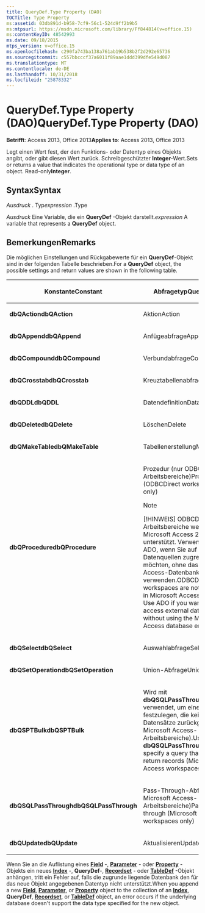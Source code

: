 ```yaml
---
title: QueryDef.Type Property (DAO)
TOCTitle: Type Property
ms:assetid: 03db891d-b958-7cf9-56c1-524d9ff2b9b5
ms:mtpsurl: https://msdn.microsoft.com/library/Ff844814(v=office.15)
ms:contentKeyID: 48542993
ms.date: 09/18/2015
mtps_version: v=office.15
ms.openlocfilehash: c290fa743ba138a761ab19b538b2f2d292e65736
ms.sourcegitcommit: c557bbcccf37a6011f89aae1ddd399dfe549d087
ms.translationtype: MT
ms.contentlocale: de-DE
ms.lasthandoff: 10/31/2018
ms.locfileid: "25878332"
---
```

# <a name="querydeftype-property-dao"></a><span data-ttu-id="40f1f-102">QueryDef.Type Property (DAO)</span><span class="sxs-lookup"><span data-stu-id="40f1f-102">QueryDef.Type Property (DAO)</span></span>


<span data-ttu-id="40f1f-103">**Betrifft**: Access 2013, Office 2013</span><span class="sxs-lookup"><span data-stu-id="40f1f-103">**Applies to**: Access 2013, Office 2013</span></span>

<span data-ttu-id="40f1f-p101">Legt einen Wert fest, der den Funktions- oder Datentyp eines Objekts angibt, oder gibt diesen Wert zurück. Schreibgeschützter **Integer**-Wert.</span><span class="sxs-lookup"><span data-stu-id="40f1f-p101">Sets or returns a value that indicates the operational type or data type of an object. Read-only**Integer**.</span></span>

## <a name="syntax"></a><span data-ttu-id="40f1f-106">Syntax</span><span class="sxs-lookup"><span data-stu-id="40f1f-106">Syntax</span></span>

<span data-ttu-id="40f1f-107">*Ausdruck* . Typ</span><span class="sxs-lookup"><span data-stu-id="40f1f-107">*expression* .Type</span></span>

<span data-ttu-id="40f1f-108">*Ausdruck* Eine Variable, die ein **QueryDef** -Objekt darstellt.</span><span class="sxs-lookup"><span data-stu-id="40f1f-108">*expression* A variable that represents a **QueryDef** object.</span></span>

## <a name="remarks"></a><span data-ttu-id="40f1f-109">Bemerkungen</span><span class="sxs-lookup"><span data-stu-id="40f1f-109">Remarks</span></span>

<span data-ttu-id="40f1f-110">Die möglichen Einstellungen und Rückgabewerte für ein **QueryDef**-Objekt sind in der folgenden Tabelle beschrieben.</span><span class="sxs-lookup"><span data-stu-id="40f1f-110">For a **QueryDef** object, the possible settings and return values are shown in the following table.</span></span>

<table>
<colgroup>
<col style="width: 50%" />
<col style="width: 50%" />
</colgroup>
<thead>
<tr class="header">
<th><p><span data-ttu-id="40f1f-111">Konstante</span><span class="sxs-lookup"><span data-stu-id="40f1f-111">Constant</span></span></p></th>
<th><p><span data-ttu-id="40f1f-112">Abfragetyp</span><span class="sxs-lookup"><span data-stu-id="40f1f-112">Query type</span></span></p></th>
</tr>
</thead>
<tbody>
<tr class="odd">
<td><p><span data-ttu-id="40f1f-113"><strong>dbQAction</strong></span><span class="sxs-lookup"><span data-stu-id="40f1f-113"><strong>dbQAction</strong></span></span></p></td>
<td><p><span data-ttu-id="40f1f-114">Aktion</span><span class="sxs-lookup"><span data-stu-id="40f1f-114">Action</span></span></p></td>
</tr>
<tr class="even">
<td><p><span data-ttu-id="40f1f-115"><strong>dbQAppend</strong></span><span class="sxs-lookup"><span data-stu-id="40f1f-115"><strong>dbQAppend</strong></span></span></p></td>
<td><p><span data-ttu-id="40f1f-116">Anfügeabfrage</span><span class="sxs-lookup"><span data-stu-id="40f1f-116">Append</span></span></p></td>
</tr>
<tr class="odd">
<td><p><span data-ttu-id="40f1f-117"><strong>dbQCompound</strong></span><span class="sxs-lookup"><span data-stu-id="40f1f-117"><strong>dbQCompound</strong></span></span></p></td>
<td><p><span data-ttu-id="40f1f-118">Verbundabfrage</span><span class="sxs-lookup"><span data-stu-id="40f1f-118">Compound</span></span></p></td>
</tr>
<tr class="even">
<td><p><span data-ttu-id="40f1f-119"><strong>dbQCrosstab</strong></span><span class="sxs-lookup"><span data-stu-id="40f1f-119"><strong>dbQCrosstab</strong></span></span></p></td>
<td><p><span data-ttu-id="40f1f-120">Kreuztabellenabfrage</span><span class="sxs-lookup"><span data-stu-id="40f1f-120">Crosstab</span></span></p></td>
</tr>
<tr class="odd">
<td><p><span data-ttu-id="40f1f-121"><strong>dbQDDL</strong></span><span class="sxs-lookup"><span data-stu-id="40f1f-121"><strong>dbQDDL</strong></span></span></p></td>
<td><p><span data-ttu-id="40f1f-122">Datendefinition</span><span class="sxs-lookup"><span data-stu-id="40f1f-122">Data-definition</span></span></p></td>
</tr>
<tr class="even">
<td><p><span data-ttu-id="40f1f-123"><strong>dbQDelete</strong></span><span class="sxs-lookup"><span data-stu-id="40f1f-123"><strong>dbQDelete</strong></span></span></p></td>
<td><p><span data-ttu-id="40f1f-124">Löschen</span><span class="sxs-lookup"><span data-stu-id="40f1f-124">Delete</span></span></p></td>
</tr>
<tr class="odd">
<td><p><span data-ttu-id="40f1f-125"><strong>dbQMakeTable</strong></span><span class="sxs-lookup"><span data-stu-id="40f1f-125"><strong>dbQMakeTable</strong></span></span></p></td>
<td><p><span data-ttu-id="40f1f-126">Tabellenerstellung</span><span class="sxs-lookup"><span data-stu-id="40f1f-126">Make-table</span></span></p></td>
</tr>
<tr class="even">
<td><p><span data-ttu-id="40f1f-127"><strong>dbQProcedure</strong></span><span class="sxs-lookup"><span data-stu-id="40f1f-127"><strong>dbQProcedure</strong></span></span></p></td>
<td><p><span data-ttu-id="40f1f-128">Prozedur (nur ODBCDirect-Arbeitsbereiche)</span><span class="sxs-lookup"><span data-stu-id="40f1f-128">Procedure (ODBCDirect workspaces only)</span></span></p>

> [!NOTE]
> <P><span data-ttu-id="40f1f-p102">[!HINWEIS] ODBCDirect-Arbeitsbereiche werden in Microsoft Access 2013 nicht unterstützt. Verwenden Sie ADO, wenn Sie auf externe Datenquellen zugreifen möchten, ohne das Microsoft Access-Datenbankmodul zu verwenden.</span><span class="sxs-lookup"><span data-stu-id="40f1f-p102">ODBCDirect workspaces are not supported in Microsoft Access 2013. Use ADO if you want to access external data sources without using the Microsoft Access database engine.</span></span></P>


<p></p></td>
</tr>
<tr class="odd">
<td><p><span data-ttu-id="40f1f-131"><strong>dbQSelect</strong></span><span class="sxs-lookup"><span data-stu-id="40f1f-131"><strong>dbQSelect</strong></span></span></p></td>
<td><p><span data-ttu-id="40f1f-132">Auswahlabfrage</span><span class="sxs-lookup"><span data-stu-id="40f1f-132">Select</span></span></p></td>
</tr>
<tr class="even">
<td><p><span data-ttu-id="40f1f-133"><strong>dbQSetOperation</strong></span><span class="sxs-lookup"><span data-stu-id="40f1f-133"><strong>dbQSetOperation</strong></span></span></p></td>
<td><p><span data-ttu-id="40f1f-134">Union-Abfrage</span><span class="sxs-lookup"><span data-stu-id="40f1f-134">Union</span></span></p></td>
</tr>
<tr class="odd">
<td><p><span data-ttu-id="40f1f-135"><strong>dbQSPTBulk</strong></span><span class="sxs-lookup"><span data-stu-id="40f1f-135"><strong>dbQSPTBulk</strong></span></span></p></td>
<td><p><span data-ttu-id="40f1f-136">Wird mit <strong>dbQSQLPassThrough</strong> verwendet, um eine Abfrage festzulegen, die keine Datensätze zurückgibt (nur Microsoft Access-Arbeitsbereiche).</span><span class="sxs-lookup"><span data-stu-id="40f1f-136">Used with <strong>dbQSQLPassThrough</strong> to specify a query that doesn't return records (Microsoft Access workspaces only).</span></span></p></td>
</tr>
<tr class="even">
<td><p><span data-ttu-id="40f1f-137"><strong>dbQSQLPassThrough</strong></span><span class="sxs-lookup"><span data-stu-id="40f1f-137"><strong>dbQSQLPassThrough</strong></span></span></p></td>
<td><p><span data-ttu-id="40f1f-138">Pass-Through-Abfrage (nur Microsoft Access-Arbeitsbereiche)</span><span class="sxs-lookup"><span data-stu-id="40f1f-138">Pass-through (Microsoft Access workspaces only)</span></span></p></td>
</tr>
<tr class="odd">
<td><p><span data-ttu-id="40f1f-139"><strong>dbQUpdate</strong></span><span class="sxs-lookup"><span data-stu-id="40f1f-139"><strong>dbQUpdate</strong></span></span></p></td>
<td><p><span data-ttu-id="40f1f-140">Aktualisieren</span><span class="sxs-lookup"><span data-stu-id="40f1f-140">Update</span></span></p></td>
</tr>
</tbody>
</table>


<span data-ttu-id="40f1f-141">Wenn Sie an die Auflistung eines **[Field](field-object-dao.md)** -, **[Parameter](parameter-object-dao.md)** - oder **[Property](property-object-dao.md)** -Objekts ein neues **[Index](index-object-dao.md)** -, **QueryDef**-, **[Recordset](recordset-object-dao.md)** - oder **[TableDef](tabledef-object-dao.md)** -Objekt anhängen, tritt ein Fehler auf, falls die zugrunde liegende Datenbank den für das neue Objekt angegebenen Datentyp nicht unterstützt.</span><span class="sxs-lookup"><span data-stu-id="40f1f-141">When you append a new **[Field](field-object-dao.md)**, **[Parameter](parameter-object-dao.md)**, or **[Property](property-object-dao.md)** object to the collection of an **[Index](index-object-dao.md)**, **QueryDef**, **[Recordset](recordset-object-dao.md)**, or **[TableDef](tabledef-object-dao.md)** object, an error occurs if the underlying database doesn't support the data type specified for the new object.</span></span>

